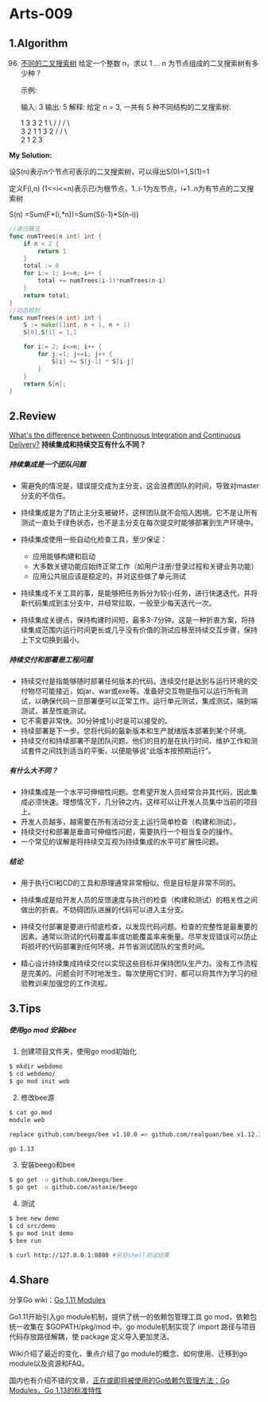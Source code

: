 # Arts-009

## 1.Algorithm

96. [不同的二叉搜索树](https://leetcode-cn.com/problems/unique-binary-search-trees/)
给定一个整数 n，求以 1 ... n 为节点组成的二叉搜索树有多少种？

    示例:

    输入: 3
    输出: 5
    解释:
    给定 n = 3, 一共有 5 种不同结构的二叉搜索树:

       1         3     3      2      1
        \       /     /      / \      \
         3     2     1      1   3      2
        /     /       \                 \
       2     1         2                 3



**My Solution:**

设S(n)表示n个节点可表示的二叉搜索树，可以得出S(0)=1,S(1)=1

定义F(i,n)  (1<=i<=n)表示已i为根节点，1..i-1为左节点，i+1..n为有节点的二叉搜索树

S(n) =Sum(F*(*i*,*n))=Sum(S(i-1)*S(n-i))

```Go
//递归算法
func numTrees(n int) int {
	if n < 2 {
		return 1
	}
	total := 0
	for i:= 1; i<=n; i++ {
		total += numTrees(i-1)*numTrees(n-i)
	}
	return total;
}
//动态规划
func numTrees(n int) int {
	S := make([]int, n + 1, n + 1)
	S[0],S[1] = 1,1

	for i:= 2; i<=n; i++ {
		for j:=1; j<=i; j++ {
			S[i] += S[j-1] * S[i-j]
		}
	}
	return S[n];
}
```



## 2.Review

[What's the difference between Continuous Integration and Continuous Delivery?](https://hackernoon.com/the-real-difference-between-ci-and-cd-smu363p)
**持续集成和持续交互有什么不同？**

##### 持续集成是一个团队问题
- 需避免的情况是，错误提交成为主分支，这会浪费团队的时间，导致对master分支的不信任。

- 持续集成是为了防止主分支被破坏，这样团队就不会陷入困境。它不是让所有测试一直处于绿色状态，也不是主分支在每次提交时能够部署到生产环境中。

- 持续集成使用一些自动化检查工具，至少保证：
  - 应用能够构建和启动
  - 大多数关键功能应始终正常工作（如用户注册/登录过程和关键业务功能）
  - 应用公共层应该是稳定的，并对这些做了单元测试

- 持续集成不关工具的事，是能够把任务拆分为较小任务，进行快速迭代，并将新代码集成到主分支中，并经常拉取，一般至少每天迭代一次。

- 持续集成关键点，保持构建时间短，最多3-7分钟。这是一种折衷方案，将持续集成范围内运行时间更长或几乎没有价值的测试应移至持续交互步骤，保持上下文切换到最小。

##### 持续交付和部署是工程问题
- 持续交付是指能够随时部署任何版本的代码。连续交付是达到与运行环境的交付物尽可能接近，如jar、war或exe等。准备好交互物是指可以运行所有测试，以确保代码一旦部署便可以正常工作。运行单元测试，集成测试，端到端测试，甚至性能测试。
- 它不需要非常快。30分钟或1小时是可以接受的。
- 持续部署是下一步。您将代码的最新版本和生产就绪版本部署到某个环境。
- 持续交付和持续部署不是团队问题。他们的目的是在执行时间、维护工作和测试套件之间找到适当的平衡，以便能够说“此版本按预期运行”。

##### 有什么大不同？
- 持续集成是一个水平可伸缩性问题。您希望开发人员经常合并其代码，因此集成必须快速。理想情况下，几分钟之内，这样可以让开发人员集中当前的项目上。
- 开发人员越多，越需要在所有活动分支上运行简单检查（构建和测试）。
- 持续交付和部署是垂直可伸缩性问题，需要执行一个相当复杂的操作。
- 一个常见的误解是将持续交互视为持续集成的水平可扩展性问题。
  
##### 结论
- 用于执行CI和CD的工具和原理通常非常相似。但是目标是非常不同的。

- 持续集成是给开发人员的反馈速度与执行的检查（构建和测试）的相关性之间做出的折衷。不妨碍团队进展的代码可以进入主分支。

- 持续交付部署是要进行彻底检查，以发现代码问题。检查的完整性是最重要的因素。通常以测试的代码覆盖率或功能覆盖率来衡量。尽早发现错误可以防止将损坏的代码部署到任何环境，并节省测试团队的宝贵时间。

- 精心设计持续集成持续交付以实现这些目标并保持团队生产力。没有工作流程是完美的。问题会时不时地发生。每次使用它们时，都可以将其作为学习的经验教训来加强您的工作流程。

  


## 3.Tips
##### 使用go mod 安装bee
1. 创建项目文件夹，使用go mod初始化
```bash
$ mkdir webdemo
$ cd webdemo/
$ go mod init web
```
2. 修改bee源

```bash
$ cat go.mod 
module web

replace github.com/beego/bee v1.10.0 => github.com/realguan/bee v1.12.1

go 1.13
```
3. 安装beego和bee

```bash
$ go get -u github.com/beego/bee
$ go get -u github.com/astaxie/beego
```
4. 测试

```bash
$ bee new demo
$ cd src/demo
$ go mod init demo
$ bee run

$ curl http://127.0.0.1:8080 #另启shell测试结果
```



## 4.Share

分享Go wiki：[Go 1.11 Modules](https://github.com/golang/go/wiki/Modules)

Go1.11开始引入go module机制，提供了统一的依赖包管理工具 go mod，依赖包统一收集在 $GOPATH/pkg/mod 中。go module机制实现了 import 路径与项目代码存放路径解耦，使 package 定义导入更加灵活。

Wiki介绍了最近的变化，重点介绍了go module的概念、如何使用、迁移到go module以及资源和FAQ。

国内也有介绍不错的文章，[正在或即将被使用的Go依赖包管理方法：Go Modules，Go 1.13的标准特性](https://mp.weixin.qq.com/s/SGGV3tWEg5AAJ7I_FcK0cg)

